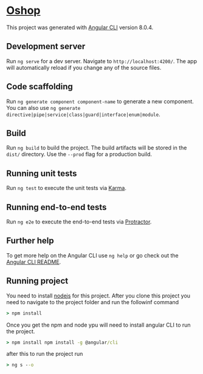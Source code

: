 # [Oshop](https://oshop-c24e0.web.app/)

This project was generated with [Angular CLI](https://github.com/angular/angular-cli) version 8.0.4.

## Development server

Run `ng serve` for a dev server. Navigate to `http://localhost:4200/`. The app will automatically reload if you change any of the source files.

## Code scaffolding

Run `ng generate component component-name` to generate a new component. You can also use `ng generate directive|pipe|service|class|guard|interface|enum|module`.

## Build

Run `ng build` to build the project. The build artifacts will be stored in the `dist/` directory. Use the `--prod` flag for a production build.

## Running unit tests

Run `ng test` to execute the unit tests via [Karma](https://karma-runner.github.io).

## Running end-to-end tests

Run `ng e2e` to execute the end-to-end tests via [Protractor](http://www.protractortest.org/).

## Further help

To get more help on the Angular CLI use `ng help` or go check out the [Angular CLI README](https://github.com/angular/angular-cli/blob/master/README.md).

## Running project

You need to install [nodejs](https://nodejs.org/en/) for this project. After you clone this project you need to navigate to the project folder and run the followinf command

```cmd
> npm install
```

Once you get the npm and node ypu will need to install angular CLI to run the project.
```cmd
> npm install npm install -g @angular/cli
```

after this to run the project run 
```cmd
> ng s --o
```

